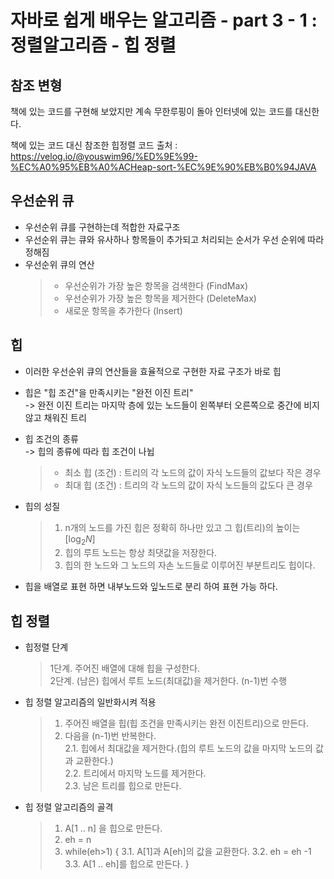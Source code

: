 # 자바로 쉽게 배우는 알고리즘 - part 3 - 1 : 정렬알고리즘 - 힙 정렬

## 참조 변형

책에 있는 코드를 구현해 보았지만 계속 무한루핑이 돌아 인터넷에 있는 코드를 대신한다.

책에 있는 코드 대신 참조한 힙정렬 코드 출처 : https://velog.io/@youswim96/%ED%9E%99-%EC%A0%95%EB%A0%ACHeap-sort-%EC%9E%90%EB%B0%94JAVA

## 우선순위 큐 
- 우선순위 큐를 구현하는데 적합한 자료구조
- 우선순위 큐는 큐와 유사하나 항목들이 추가되고 처리되는 순서가 우선 순위에 따라 정해짐
- 우선순위 큐의 연산 
    > * 우선순위가 가장 높은 항목을 검색한다 (FindMax)
    > * 우선순위가 가장 높은 항목을 제거한다 (DeleteMax)
    > * 새로운 항목을 추가한다 (Insert)

## 힙 
- 이러한 우선순위 큐의 연산들을 효율적으로 구현한 자료 구조가 바로 힙
- 힙은 "힙 조건"을 만족시키는 "완전 이진 트리"  
-> 완전 이진 트리는 마지막 층에 있는 노드들이 왼쪽부터 오른쪽으로 중간에 비지 않고 채워진 트리
- 힙 조건의 종류  
-> 힙의 종류에 따라 힙 조건이 나뉩
    > * 최소 힙 (조건) : 트리의 각 노드의 값이 자식 노드들의 값보다 작은 경우 
    > * 최대 힙 (조건) : 트리의 각 노드의 값이 자식 노드들의 값도다 큰 경우

- 힙의 성질 
    > 1. n개의 노드를 가진 힙은 정확히 하나만 있고 그 힙(트리)의 높이는 [$\log_{2}{N}$]
    > 2. 힙의 루트 노드는 항상 최댓값을 저장한다.
    > 3. 힙의 한 노드와 그 노드의 자손 노드들로 이루어진 부분트리도 힙이다.
- 힙을 배열로 표현 하면 내부노드와 잎노드로 분리 하여 표현 가능 하다.

## 힙 정렬
- 힙정렬 단계
    > 1단계. 주어진 배열에 대해 힙을 구성한다.  
    > 2단계. (남은) 힙에서 루트 노드(최대값)을 제거한다. (n-1)번 수행

- 힙 정렬 알고리즘의 일반화시켜 적용
    > 1. 주어진 배열을 힙(힙 조건을 만족시키는 완전 이진트리)으로 만든다.
    > 2. 다음을 (n-1)번 반복한다.  
    >   2.1. 힙에서 최대값을 제거한다.(힙의 루트 노드의 값을 마지막 노드의 값과 교환한다.)  
    >   2.2. 트리에서 마지막 노드를 제거한다.  
    >   2.3. 남은 트리를 힙으로 만든다.  

- 힙 정렬 알고리즘의 골격
    > 1. A[1 .. n] 을 힙으로 만든다.
    > 2. eh = n
    > 3. while(eh>1) {
    >   3.1. A[1]과 A[eh]의 값을 교환한다. 
    >   3.2. eh = eh -1
    >   3.3. A[1 .. eh]를 힙으로 만든다.
    > }





